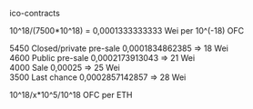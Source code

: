 ico-contracts

10^18/(7500*10^18) = 0,0001333333333 Wei per 10^(-18) OFC

5450 Closed/private pre-sale    0,0001834862385 => 18 Wei   
4600 Public pre-sale            0,0002173913043 => 21 Wei   
4000 Sale                       0,00025         => 25 Wei   
3500 Last chance                0,0002857142857 => 28 Wei   

10^18/x*10^5/10^18 OFC per ETH